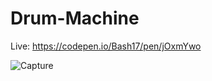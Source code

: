 # Drum-Machine

Live: https://codepen.io/Bash17/pen/jOxmYwo

![Capture](https://user-images.githubusercontent.com/106008685/191210567-473d9855-5b5d-4966-8d8b-f82f43dab60f.PNG)

